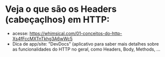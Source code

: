 # Veja o que são os Headers (cabeçaçlhos) em HTTP:
* acesse: https://whimsical.com/01-conceitos-do-http-Xs4fFccMXTnTkhg3A6wWc5
* Dica de app/site: "DevDocs" (aplicativo para saber mais detalhes sobre as funcionalidades do HTTP no geral, como Headers, Body, Methods, ...